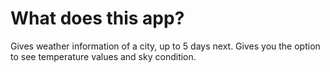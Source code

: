 # What does this app?
Gives weather information of a city, up to 5 days next. Gives you the option to see temperature values and sky condition.